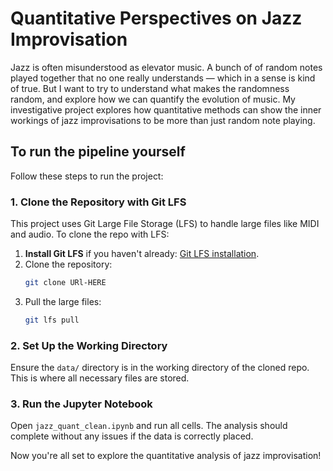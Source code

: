 # Quantitative Perspectives on Jazz Improvisation
Jazz is often misunderstood as elevator music. A bunch of of random notes played together that no one really understands — which in a sense is kind of true. But I want to try to understand what makes the randomness random, and explore how we can quantify the evolution of music. My investigative project explores how quantitative methods can show the inner workings of jazz improvisations to be more than just random note playing.

## To run the pipeline yourself
Follow these steps to run the project:

### 1. Clone the Repository with Git LFS
This project uses Git Large File Storage (LFS) to handle large files like MIDI and audio. To clone the repo with LFS:

1. **Install Git LFS** if you haven't already: [Git LFS installation](https://git-lfs.github.com/).
2. Clone the repository:
   ```bash
   git clone URl-HERE
   ```
3. Pull the large files:
   ```bash
   git lfs pull
   ```

### 2. Set Up the Working Directory
Ensure the `data/` directory is in the working directory of the cloned repo. This is where all necessary files are stored.

### 3. Run the Jupyter Notebook
Open `jazz_quant_clean.ipynb` and run all cells. The analysis should complete without any issues if the data is correctly placed.

Now you're all set to explore the quantitative analysis of jazz improvisation!

